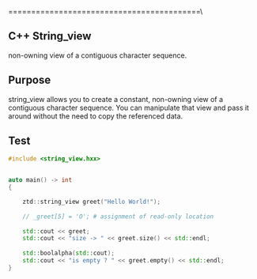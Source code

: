 ==========================================\
## C++ String_view

non-owning view of a contiguous character sequence.

## Purpose
string_view allows you to create a constant, non-owning view of a contiguous character sequence.
You can manipulate that view and pass it around without the need to copy the referenced data.

## Test
```c++
#include <string_view.hxx>


auto main() -> int
{

	ztd::string_view greet("Hello World!");
	
	// _greet[5] = 'O'; # assignment of read-only location
    
	std::cout << greet;
	std::cout << "size -> " << greet.size() << std::endl;
	
	std::boolalpha(std::cout);
	std::cout << "is empty ? " << greet.empty() << std::endl;
}
```
